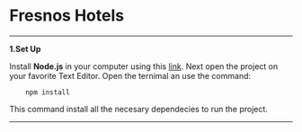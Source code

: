 # Fresnos Hotels

---

**1.Set Up**

Install **Node.js** in your computer using this [link](https://nodejs.org/en/). Next open the project on your favorite Text Editor. Open the ternimal an use the command:
```
    npm install
```
This command install all the necesary dependecies to run the project.

---